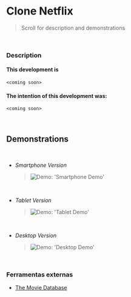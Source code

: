 # Clone Netflix

> Scroll for description and demonstrations

&nbsp;

### Description

#### This development is

`<coming soon>`

#### The intention of this development was:

`<coming soon>`

&nbsp;

## Demonstrations

&nbsp;

- _Smartphone Version_
  &nbsp;
  > ![Demo: 'Smartphone Demo'](src/assets/gif/smartphoneVersion.gif)

&nbsp;

- _Tablet Version_
  &nbsp;
  > ![Demo: 'Tablet Demo'](src/assets/gif/IpadVersion.gif)

&nbsp;

- _Desktop Version_
  &nbsp;
  > ![Demo: 'Desktop Demo'](src/assets/gif/desktopVersion.gif)

&nbsp;
&nbsp;

### Ferramentas externas

- [The Movie Database]

[the movie database]: https://www.themoviedb.org
